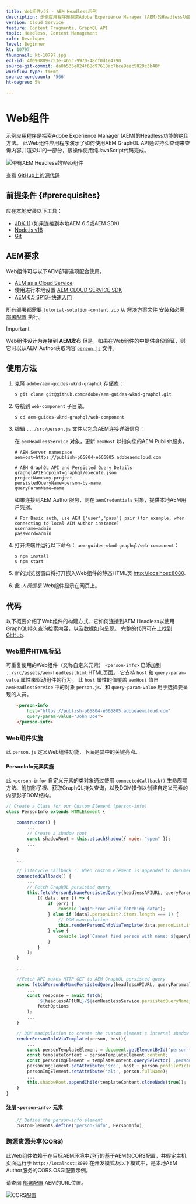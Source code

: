 ```yaml
---
title: Web组件/JS - AEM Headless示例
description: 示例应用程序是探索Adobe Experience Manager (AEM)的Headless功能的绝佳方法。 此Web组件/JS应用程序演示了如何使用AEM GraphQL API通过持久化查询来查询内容。
version: Cloud Service
feature: Content Fragments, GraphQL API
topic: Headless, Content Management
role: Developer
level: Beginner
kt: 10797
thumbnail: kt-10797.jpg
exl-id: 4f090809-753e-465c-9970-48cf0d1e4790
source-git-commit: da0b536e824f68d97618ac7bce9aec5829c3b48f
workflow-type: tm+mt
source-wordcount: '566'
ht-degree: 5%

---
```


# Web组件

示例应用程序是探索Adobe Experience Manager (AEM)的Headless功能的绝佳方法。 此Web组件应用程序演示了如何使用AEM GraphQL API通过持久查询来查询内容并渲染UI的一部分，该操作使用纯JavaScript代码完成。

![带有AEM Headless的Web组件](./assets/web-component/web-component.png)

查看 [GitHub上的源代码](https://github.com/adobe/aem-guides-wknd-graphql/tree/main/web-component)

## 前提条件 {#prerequisites}

应在本地安装以下工具：

+ [JDK 11](https://experience.adobe.com/#/downloads/content/software-distribution/en/general.html?1_group.propertyvalues.property=.%2Fjcr%3Acontent%2Fmetadata%2Fdc%3AsoftwareType&amp;1_group.propertyvalues.operation=equals&amp;1_group.propertyvalues.0_values=software-type%3Atooling&amp;fulltext=Oracle%7E+JDK%7E+11%7E&amp;orderby=%40jcr%3Acontent%2Fjcr%3AlastModified&amp;orderby.sort=desc&amp;layout=list&amp;p.offset=limit&amp;p.limit=0&amp;p.limit=144) (如果连接到本地AEM 6.5或AEM SDK)
+ [Node.js v18](https://nodejs.org/en/)
+ [Git](https://git-scm.com/)

## AEM要求

Web组件可与以下AEM部署选项配合使用。

+ [AEM as a Cloud Service](https://experienceleague.adobe.com/docs/experience-manager-cloud-service/content/implementing/deploying/overview.html)
+ 使用进行本地设置 [AEM CLOUD SERVICE SDK](https://experienceleague.adobe.com/docs/experience-manager-learn/cloud-service/local-development-environment-set-up/overview.html?lang=zh-Hans)
+ [AEM 6.5 SP13+快速入门](https://experienceleague.adobe.com/docs/experience-manager-learn/foundation/development/set-up-a-local-aem-development-environment.html?lang=zh-Hans？lang=en#install-local-aem-instances)

所有部署都需要 `tutorial-solution-content.zip` 从 [解决方案文件](https://experienceleague.adobe.com/docs/experience-manager-learn/getting-started-with-aem-headless/graphql/multi-step/explore-graphql-api.html#solution-files) 安装和必需 [部署配置](../deployment/web-component.md) 执行。


>[!IMPORTANT]
>
>Web组件设计为连接到 __AEM发布__ 但是，如果在Web组件的中提供身份验证，则它可以从AEM Author获取内容 [`person.js`](https://github.com/adobe/aem-guides-wknd-graphql/blob/main/web-component/src/person.js#L11) 文件。

## 使用方法

1. 克隆 `adobe/aem-guides-wknd-graphql` 存储库：

   ```shell
   $ git clone git@github.com:adobe/aem-guides-wknd-graphql.git
   ```

1. 导航到 `web-component` 子目录。

   ```shell
   $ cd aem-guides-wknd-graphql/web-component
   ```

1. 编辑 `.../src/person.js` 文件以包含AEM连接详细信息：

   在 `aemHeadlessService` 对象，更新 `aemHost` 以指向您的AEM Publish服务。

   ```plain
   # AEM Server namespace
   aemHost=https://publish-p65804-e666805.adobeaemcloud.com
   
   # AEM GraphQL API and Persisted Query Details
   graphqlAPIEndpoint=graphql/execute.json
   projectName=my-project
   persistedQueryName=person-by-name
   queryParamName=name
   ```

   如果连接到AEM Author服务，则在 `aemCredentials` 对象，提供本地AEM用户凭据。

   ```plain
   # For Basic auth, use AEM ['user','pass'] pair (for example, when connecting to local AEM Author instance)
   username=admin
   password=admin
   ```

1. 打开终端并运行以下命令： `aem-guides-wknd-graphql/web-component`：

   ```shell
   $ npm install
   $ npm start
   ```

1. 新的浏览器窗口将打开嵌入Web组件的静态HTML页 [http://localhost:8080](http://localhost:8080).
1. 此 _人员信息_ Web组件显示在网页上。

## 代码

以下概要介绍了Web组件的构建方式、它如何连接到AEM Headless以使用GraphQL持久查询检索内容，以及数据如何呈现。 完整的代码可在上找到 [GitHub](https://github.com/adobe/aem-guides-wknd-graphql/tree/main/web-component).

### Web组件HTML标记

可重复使用的Web组件（又称自定义元素） `<person-info>` 已添加到 `../src/assets/aem-headless.html` HTML页面。 它支持 `host` 和 `query-param-value` 属性来驱动组件的行为。 此 `host` 属性的值覆盖 `aemHost` 值自 `aemHeadlessService` 中的对象 `person.js`、和 `query-param-value` 用于选择要呈现的人员。

```html
    <person-info 
        host="https://publish-p65804-e666805.adobeaemcloud.com"
        query-param-value="John Doe">
    </person-info>
```

### Web组件实施

此 `person.js` 定义Web组件功能，下面是其中的关键亮点。

#### PersonInfo元素实施

此 `<person-info>` 自定义元素的类对象通过使用 `connectedCallback()` 生命周期方法、附加影子根、获取GraphQL持久查询，以及DOM操作以创建自定义元素的内部影子DOM结构。

```javascript
// Create a Class for our Custom Element (person-info)
class PersonInfo extends HTMLElement {

    constructor() {
        ...
        // Create a shadow root
        const shadowRoot = this.attachShadow({ mode: "open" });
        ...
    }

    ...

    // lifecycle callback :: When custom element is appended to document
    connectedCallback() {
        ...
        // Fetch GraphQL persisted query
        this.fetchPersonByNamePersistedQuery(headlessAPIURL, queryParamValue).then(
            ({ data, err }) => {
                if (err) {
                    console.log("Error while fetching data");
                } else if (data?.personList?.items.length === 1) {
                    // DOM manipulation
                    this.renderPersonInfoViaTemplate(data.personList.items[0], host);
                } else {
                    console.log(`Cannot find person with name: ${queryParamValue}`);
                }
            }
        );
    }

    ...

    //Fetch API makes HTTP GET to AEM GraphQL persisted query
    async fetchPersonByNamePersistedQuery(headlessAPIURL, queryParamValue) {
        ...
        const response = await fetch(
            `${headlessAPIURL}/${aemHeadlessService.persistedQueryName}${encodedParam}`,
            fetchOptions
        );
        ...
    }

    // DOM manipulation to create the custom element's internal shadow DOM structure
    renderPersonInfoViaTemplate(person, host){
        ...
        const personTemplateElement = document.getElementById('person-template');
        const templateContent = personTemplateElement.content;
        const personImgElement = templateContent.querySelector('.person_image');
        personImgElement.setAttribute('src', host + person.profilePicture._path);
        personImgElement.setAttribute('alt', person.fullName);
        ...
        this.shadowRoot.appendChild(templateContent.cloneNode(true));
    }
}
```

#### 注册 `<person-info>` 元素

```javascript
    // Define the person-info element
    customElements.define("person-info", PersonInfo);
```

### 跨源资源共享(CORS)

此Web组件依赖于在目标AEM环境中运行的基于AEM的CORS配置，并假定主机页面运行于 `http://localhost:8080` 在开发模式及以下模式中，是本地AEM Author服务的CORS OSGi配置示例。

请查阅 [部署配置](../deployment/web-component.md) AEM的URL位置。

![CORS配置](assets/react-app/cross-origin-resource-sharing-configuration.png)
